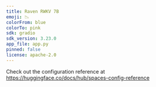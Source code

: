```yaml
---
title: Raven RWKV 7B
emoji: 📉
colorFrom: blue
colorTo: pink
sdk: gradio
sdk_version: 3.23.0
app_file: app.py
pinned: false
license: apache-2.0
---
```


Check out the configuration reference at https://huggingface.co/docs/hub/spaces-config-reference
